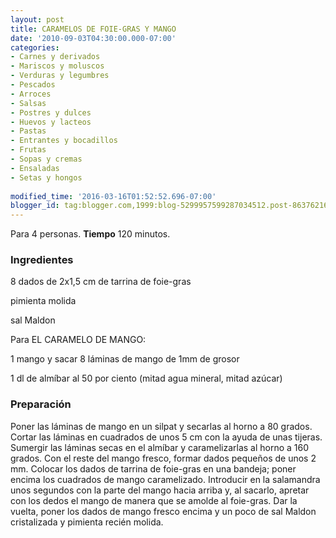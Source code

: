 ```yaml
---
layout: post
title: CARAMELOS DE FOIE-GRAS Y MANGO
date: '2010-09-03T04:30:00.000-07:00'
categories:
- Carnes y derivados
- Mariscos y moluscos
- Verduras y legumbres
- Pescados
- Arroces
- Salsas
- Postres y dulces
- Huevos y lacteos
- Pastas
- Entrantes y bocadillos
- Frutas
- Sopas y cremas
- Ensaladas
- Setas y hongos
 
modified_time: '2016-03-16T01:52:52.696-07:00'
blogger_id: tag:blogger.com,1999:blog-5299957599287034512.post-863762169466621818
---
```


Para 4 personas.
<b>Tiempo</b> 120 minutos.

<h3>Ingredientes</h3>

8 dados de 2x1,5 cm de tarrina de foie-gras

pimienta molida

sal Maldon

Para EL CARAMELO DE MANGO:

1 mango y sacar 8 láminas de mango de 1mm de grosor

1 dl de almíbar al 50 por ciento (mitad agua mineral, mitad azúcar)

<h3>Preparación</h3>

Poner las láminas de mango en un silpat y secarlas al horno a 80 grados. Cortar las láminas en cuadrados de unos 5 cm con la ayuda de unas tijeras. Sumergir las láminas secas en el almíbar y caramelizarlas al horno a 160 grados. Con el reste del mango fresco, formar dados pequeños de unos 2 mm. Colocar los dados de tarrina de foie-gras en una bandeja; poner encima los cuadrados de mango caramelizado. Introducir en la salamandra unos segundos con la parte del mango hacia arriba y, al sacarlo, apretar con los dedos el mango de manera que se amolde al foie-gras. Dar la vuelta, poner los dados de mango fresco encima y un poco de sal Maldon cristalizada y pimienta recién molida.

